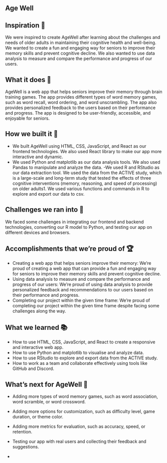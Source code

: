 ## Age Well

## Inspiration 🚀
We were inspired to create AgeWell after learning about the challenges and needs of older adults in maintaining their cognitive health and well-being. We wanted to create a fun and engaging way for seniors to improve their memory skills and prevent cognitive decline. We also wanted to use data analysis to measure and compare the performance and progress of our users.

## What it does 🎯
AgeWell is a web app that helps seniors improve their memory through brain training games. The app provides different types of word memory games, such as word recall, word ordering, and word unscrambling. The app also provides personalized feedback to the users based on their performance and progress. The app is designed to be user-friendly, accessible, and enjoyable for seniors.

## How we built it 🔧
- We built AgeWell using HTML, CSS, JavaScript, and React as our frontend technologies. We also used  React library to make our app more interactive and dynamic.
- We used Python and matplotlib as our data analysis tools. We also used Pandas to manipulate and analyze the data.
-We used R and RStudio as our data extraction tool. We used the data from the ACTIVE study, which is a large-scale and long-term study that tested the effects of three cognitive interventions (memory, reasoning, and speed of processing) on older adults1. We used various functions and commands in R to explore and export our data to csv.

## Challenges we ran into 🚧
We faced some challenges in integrating our frontend and backend technologies, converting our R model to Python, and testing our app on different devices and browsers.

## Accomplishments that we’re proud of 🏆
- Creating a web app that helps seniors improve their memory: We’re proud of creating a web app that can provide a fun and engaging way for seniors to improve their memory skills and prevent cognitive decline.
- Using data analysis to measure and compare the performance and progress of our users: We’re proud of using data analysis to provide personalized feedback and recommendations to our users based on their performance and progress.
- Completing our project within the given time frame: We’re proud of completing our project within the given time frame despite facing some challenges along the way.

## What we learned 📚
- How to use HTML, CSS, JavaScript, and React to create a responsive and interactive web app.
- How to use Python and matplotlib to visualise and analyze data.
- How to use RStudio to explore and export data from the ACTIVE study.
- How to work as a team and collaborate effectively using tools like GitHub and Discord.

## What’s next for AgeWell 🚀
- Adding more types of word memory games, such as word association, word scramble, or word crossword.
- Adding more options for customization, such as difficulty level, game duration, or theme color.
- Adding more metrics for evaluation, such as accuracy, speed, or retention.
- Testing our app with real users and collecting their feedback and suggestions.

- 
